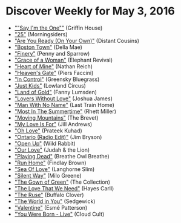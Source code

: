 # Discover Weekly for May 3, 2016

- [""Say I'm the One""](https://open.spotify.com/track/1IjCzOwbXHoO3ZYqi5Hsuh) (Griffin House)
- ["25"](https://open.spotify.com/track/0zLolJgztJZ73WGIEFYcXe) (Morningsiders)
- ["Are You Ready (On Your Own)"](https://open.spotify.com/track/6J1YE3mpZzJ3CzZlvg80CG) (Distant Cousins)
- ["Boston Town"](https://open.spotify.com/track/51JoJiSarM4kl7i4c19fkF) (Della Mae)
- ["Finery"](https://open.spotify.com/track/68Po8V2kRiEqtUbFVCMiZr) (Penny and Sparrow)
- ["Grace of a Woman"](https://open.spotify.com/track/6bsXZVk7H0hjlAhOEEIBar) (Elephant Revival)
- ["Heart of Mine"](https://open.spotify.com/track/2nTpwt57LHUqs89dK8JLjM) (Nathan Reich)
- ["Heaven's Gate"](https://open.spotify.com/track/5hxGekRXPzq52ZNQYvDbyk) (Piers Faccini)
- ["In Control"](https://open.spotify.com/track/5Vnb4znv0XVYkg5NzBQUMU) (Greensky Bluegrass)
- ["Just Kids"](https://open.spotify.com/track/2RWO1r4CV3HF3U9mJSvkdt) (Lowland Circus)
- ["Land of Gold"](https://open.spotify.com/track/5vWWrwuusjMx2iOdxcxrfQ) (Fanny Lumsden)
- ["Lovers Without Love"](https://open.spotify.com/track/1qSPxm0JFZLf35v6VASKu2) (Joshua James)
- ["Man With No Name"](https://open.spotify.com/track/3ej1Lo5L2Asg9bXzfL80Vn) (Last Train Home)
- ["Most In The Summertime"](https://open.spotify.com/track/17e6eQZnVQBwxb1Si76Qia) (Rhett Miller)
- ["Moving Mountains"](https://open.spotify.com/track/6PRr6dzkiaLTGbkLSdQCvL) (The Brevet)
- ["My Love Is For"](https://open.spotify.com/track/2FnOwHGCqCFAUBpJJFmiqA) (Jill Andrews)
- ["Oh Love"](https://open.spotify.com/track/02sas1xqIwRm7iWSoHDvKe) (Prateek Kuhad)
- ["Ontario (Radio Edit)"](https://open.spotify.com/track/4AzFUjy6RvWcyD0HtYgmZL) (Jim Bryson)
- ["Open Up"](https://open.spotify.com/track/2PasbVAZr0fBbdXbHF9MB5) (Wild Rabbit)
- ["Our Love"](https://open.spotify.com/track/5ieX9f8koqqgEoW7Kg6GlD) (Judah & the Lion)
- ["Playing Dead"](https://open.spotify.com/track/1S94UhPugHOHqy9I7cZE8o) (Breathe Owl Breathe)
- ["Run Home"](https://open.spotify.com/track/35dcTZ5ATyYiOm11GRpQBF) (Findlay Brown)
- ["Sea Of Love"](https://open.spotify.com/track/3ASn2iE7F4HvA8XyRbJ4tS) (Langhorne Slim)
- ["Silent Way"](https://open.spotify.com/track/2Uj2BjZXVv9WvYFEVl8TDi) (Milo Greene)
- ["The Gown of Green"](https://open.spotify.com/track/1x9cEmDslp7wH52UuLGyj3) (The Collection)
- ["The Love That We Need"](https://open.spotify.com/track/0IbGmnOUGxiMJzWrpfN0Vo) (Hayes Carll)
- ["The Ruse"](https://open.spotify.com/track/08flJ3BaFDVdtnoTFB17Xt) (Buffalo Clover)
- ["The World in You"](https://open.spotify.com/track/2RvhfmRGcnAKoW8Ico7ISn) (Sedgewick)
- ["Valentine"](https://open.spotify.com/track/7nZ7Z6KAtSNtNJouhUIefu) (Esmé Patterson)
- ["You Were Born - Live"](https://open.spotify.com/track/3wKHueWMkGhJO5Q3rNPRwi) (Cloud Cult)
